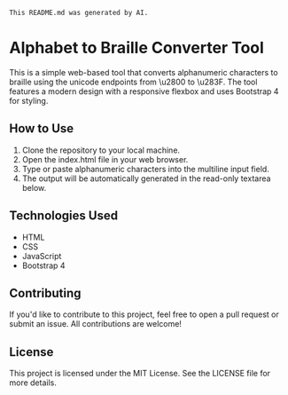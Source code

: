 `This README.md was generated by AI.`

# Alphabet to Braille Converter Tool

This is a simple web-based tool that converts alphanumeric characters to braille using the unicode endpoints from \u2800 to \u283F. The tool features a modern design with a responsive flexbox and uses Bootstrap 4 for styling.

## How to Use

1. Clone the repository to your local machine.
2. Open the index.html file in your web browser.
3. Type or paste alphanumeric characters into the multiline input field.
4. The output will be automatically generated in the read-only textarea below.

## Technologies Used

- HTML
- CSS
- JavaScript
- Bootstrap 4

## Contributing

If you'd like to contribute to this project, feel free to open a pull request or submit an issue. All contributions are welcome!

## License

This project is licensed under the MIT License. See the LICENSE file for more details.
